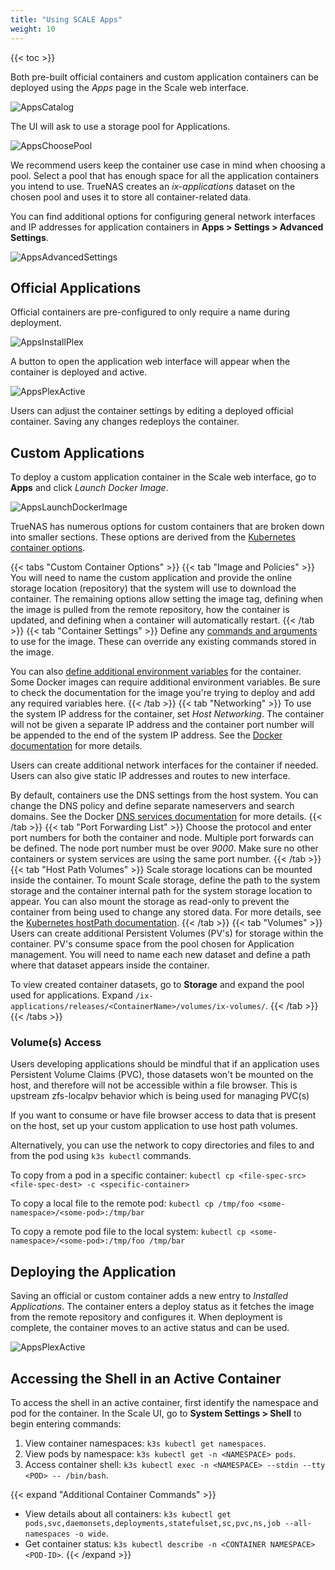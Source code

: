 ```yaml
---
title: "Using SCALE Apps"
weight: 10
---
```


{{< toc >}}

Both pre-built official containers and custom application containers can be deployed using the *Apps* page in the Scale web interface.

![AppsCatalog](/images/SCALE/AppsCatalog.png "Apps Catalog")

The UI will ask to use a storage pool for Applications.

![AppsChoosePool](/images/SCALE/AppsChoosePool.png "Choosing a Pool for Apps")

We recommend users keep the container use case in mind when choosing a pool.
Select a pool that has enough space for all the application containers you intend to use.
TrueNAS creates an *ix-applications* dataset on the chosen pool and uses it to store all container-related data.

You can find additional options for configuring general network interfaces and IP addresses for application containers in **Apps > Settings > Advanced Settings**.

![AppsAdvancedSettings](/images/SCALE/AppsAdvancedSettings.png "Apps Advanced Settings")

## Official Applications

Official containers are pre-configured to only require a name during deployment.

![AppsInstallPlex](/images/SCALE/AppsInstallPlex.png "Installing Plex")

A button to open the application web interface will appear when the container is deployed and active.

![AppsPlexActive](/images/SCALE/AppsPlexActive.png "Plex App: Active")

Users can adjust the container settings by editing a deployed official container.
Saving any changes redeploys the container.

## Custom Applications

To deploy a custom application container in the Scale web interface, go to **Apps** and click *Launch Docker Image*.

![AppsLaunchDockerImage](/images/SCALE/AppsLaunchDockerImage.png)

TrueNAS has numerous options for custom containers that are broken down into smaller sections.
These options are derived from the [Kubernetes container options](https://kubernetes.io/docs/setup/).

{{< tabs "Custom Container Options" >}}
{{< tab "Image and Policies" >}}
You will need to name the custom application and provide the online storage location (repository) that the system will use to download the container.
The remaining options allow setting the image tag, defining when the image is pulled from the remote repository, how the container is updated, and defining when a container will automatically restart.
{{< /tab >}}
{{< tab "Container Settings" >}}
Define any [commands and arguments](https://kubernetes.io/docs/tasks/inject-data-application/define-command-argument-container/) to use for the image.
These can override any existing commands stored in the image.

You can also [define additional environment variables](https://kubernetes.io/docs/tasks/inject-data-application/define-environment-variable-container/) for the container.
Some Docker images can require additional environment variables.
Be sure to check the documentation for the image you're trying to deploy and add any required variables here.
{{< /tab >}}
{{< tab "Networking" >}}
To use the system IP address for the container, set *Host Networking*.
The container will not be given a separate IP address and the container port number will be appended to the end of the system IP address.
See the [Docker documentation](https://docs.docker.com/network/host/) for more details.

Users can create additional network interfaces for the container if needed.
Users can also give static IP addresses and routes to new interface.

By default, containers use the DNS settings from the host system.
You can change the DNS policy and define separate nameservers and search domains.
See the Docker [DNS services documentation](https://docs.docker.com/config/containers/container-networking/#dns-services) for more details.
{{< /tab >}}
{{< tab "Port Forwarding List" >}}
Choose the protocol and enter port numbers for both the container and node.
Multiple port forwards can be defined.
The node port number must be over *9000*.
Make sure no other containers or system services are using the same port number.
{{< /tab >}}
{{< tab "Host Path Volumes" >}}
Scale storage locations can be mounted inside the container.
To mount Scale storage, define the path to the system storage and the container internal path for the system storage location to appear.
You can also mount the storage as read-only to prevent the container from being used to change any stored data.
For more details, see the [Kubernetes hostPath documentation](https://kubernetes.io/docs/concepts/storage/volumes/#hostpath).
{{< /tab >}}
{{< tab "Volumes" >}}
Users can create additional Persistent Volumes (PV's) for storage within the container.
PV's consume space from the pool chosen for Application management.
You will need to name each new dataset and define a path where that dataset appears inside the container.

To view created container datasets, go to **Storage** and expand the pool used for applications.
Expand `/ix-applications/releases/<ContainerName>/volumes/ix-volumes/`.
{{< /tab >}}
{{< /tabs >}}

### Volume(s) Access

Users developing applications should be mindful that if an application uses Persistent Volume Claims (PVC), those datasets won't be mounted on the host, and therefore will not be accessible within a file browser. This is upstream zfs-localpv behavior which is being used for managing PVC(s)

If you want to consume or have file browser access to data that is present on the host, set up your custom application to use host path volumes.

Alternatively, you can use the network to copy directories and files to and from the pod using `k3s kubectl` commands.

To copy from a pod in a specific container:
`kubectl cp <file-spec-src> <file-spec-dest> -c <specific-container>`

To copy a local file to the remote pod:
`kubectl cp /tmp/foo <some-namespace>/<some-pod>:/tmp/bar`

To copy a remote pod file to the local system:
`kubectl cp <some-namespace>/<some-pod>:/tmp/foo /tmp/bar`

## Deploying the Application

Saving an official or custom container adds a new entry to *Installed Applications*.
The container enters a deploy status as it fetches the image from the remote repository and configures it.
When deployment is complete, the container moves to an active status and can be used.

![AppsPlexActive](/images/SCALE/AppsPlexActive.png "Plex App: Active")

## Accessing the Shell in an Active Container

To access the shell in an active container, first identify the namespace and pod for the container.
In the Scale UI, go to **System Settings > Shell** to begin entering commands:

1. View container namespaces: `k3s kubectl get namespaces`.
2. View pods by namespace: `k3s kubectl get -n <NAMESPACE> pods`.
3. Access container shell: `k3s kubectl exec -n <NAMESPACE> --stdin --tty <POD> -- /bin/bash`.

{{< expand "Additional Container Commands" >}}
* View details about all containers: `k3s kubectl get pods,svc,daemonsets,deployments,statefulset,sc,pvc,ns,job --all-namespaces -o wide`.
* Get container status: `k3s kubectl describe -n <CONTAINER NAMESPACE> <POD-ID>`.
{{< /expand >}}
